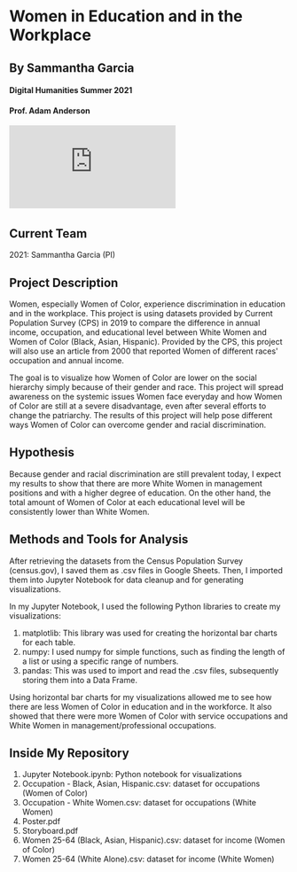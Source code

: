 # Women in Education and in the Workplace
## By Sammantha Garcia 
#### Digital Humanities Summer 2021
#### Prof. Adam Anderson


![WomenintheWorkplace](https://github.com/sammanthagarcia/WomenInTheWorkplace/blob/c714ae08cf57aa424e69111ccdb36c1040876313/Poster.pdf)

## Current Team 
2021: Sammantha Garcia (PI)

## Project Description
Women, especially Women of Color, experience discrimination in education and in the workplace. This project is using datasets provided by Current Population Survey (CPS) in 2019 to compare the difference in annual income, occupation, and educational level between White Women and Women of Color (Black, Asian, Hispanic). Provided by the CPS, this project will also use an article from 2000 that reported Women of different races' occupation and annual income. 

The goal is to visualize how Women of Color are lower on the social hierarchy simply because of their gender and race. This project will spread awareness on the systemic issues Women face everyday and how Women of Color are still at a severe disadvantage, even after several efforts to change the patriarchy. The results of this project will help pose different ways Women of Color can overcome gender and racial discrimination. 

## Hypothesis
Because gender and racial discrimination are still prevalent today, I expect my results to show that there are more White Women in management positions and with a higher degree of education. On the other hand, the total amount of Women of Color at each educational level will be consistently lower than White Women. 

## Methods and Tools for Analysis
After retrieving the datasets from the Census Population Survey (census.gov), I saved them as .csv files in Google Sheets. Then, I imported them into Jupyter Notebook for data cleanup and for generating visualizations. 

In my Jupyter Notebook, I used the following Python libraries to create my visualizations: 
 1) matplotlib: This library was used for creating the horizontal bar charts for each table. 
 2) numpy: I used numpy for simple functions, such as finding the length of a list or using a specific range of numbers. 
 3) pandas: This was used to import and read the .csv files, subsequently storing them into a Data Frame.

Using horizontal bar charts for my visualizations allowed me to see how there are less Women of Color in education and in the workforce. It also showed that there were more Women of Color with service occupations and White Women in management/professional occupations. 

## Inside My Repository 
1) Jupyter Notebook.ipynb: Python notebook for visualizations
2) Occupation - Black,  Asian, Hispanic.csv: dataset for occupations (Women of Color)
3) Occupation - White Women.csv: dataset for occupations (White Women)
4) Poster.pdf 
5) Storyboard.pdf
6) Women 25-64 (Black, Asian, Hispanic).csv: dataset for income (Women of Color)
7) Women 25-64 (White Alone).csv: dataset for income (White Women)
